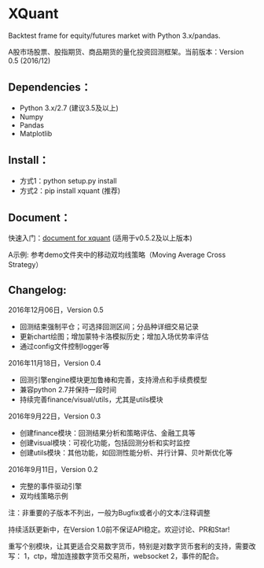 # XQuant

Backtest frame for equity/futures market with Python 3.x/pandas.

A股市场股票、股指期货、商品期货的量化投资回测框架。当前版本：Version 0.5 (2016/12)

## Dependencies：

* Python 3.x/2.7 (建议3.5及以上)
* Numpy
* Pandas
* Matplotlib

## Install：

* 方式1：python setup.py install
* 方式2：pip install xquant (推荐)

## Document：

快速入门：[document for xquant](http://www.domuse.com/XQuant/) (适用于v0.5.2及以上版本)

A示例: 参考demo文件夹中的移动双均线策略（Moving Average Cross Strategy）

## Changelog:

2016年12月06日，Version 0.5

* 回测结束强制平仓；可选择回测区间；分品种详细交易记录
* 更新chart绘图；增加蒙特卡洛模拟历史；增加入场优势率评估
* 通过config文件控制logger等

2016年11月18日，Version 0.4

* 回测引擎engine模块更加鲁棒和完善，支持滑点和手续费模型
* 兼容python 2.7并保持一段时间
* 持续完善finance/visual/utils，尤其是utils模块

2016年9月22日，Version 0.3

* 创建finance模块：回测结果分析和策略评估、金融工具等
* 创建visual模块：可视化功能，包括回测分析和实时监控
* 创建utils模块：其他功能，如回测性能分析、并行计算、贝叶斯优化等

2016年9月11日，Version 0.2

* 完整的事件驱动引擎
* 双均线策略示例

注：非重要的子版本不列出，一般为Bugfix或者小的文本/注释调整

持续活跃更新中，在Version 1.0前不保证API稳定。欢迎讨论、PR和Star!

重写个别模块，让其更适合交易数字货币，特别是对数字货币套利的支持，需要改写：
1，ctp，增加连接数字货币交易所，websocket
2，事件的配合。


